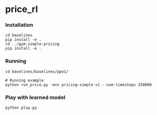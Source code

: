 # price_rl

### Installation

```shell
cd baselines
pip install -e .
cd ../gym-simple-pricing
pip install -e .
```


### Running
```Sh
cd baselines/baselines/ppo1/

# Running example
python run_price.py -env pricing-simple-v1 --num-timesteps 250000
```

### Play with learned model
```
python play.py
```
